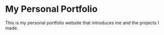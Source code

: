 # My Personal Portfolio

This is my personal portfolio website that introduces me and the projects I made. 
